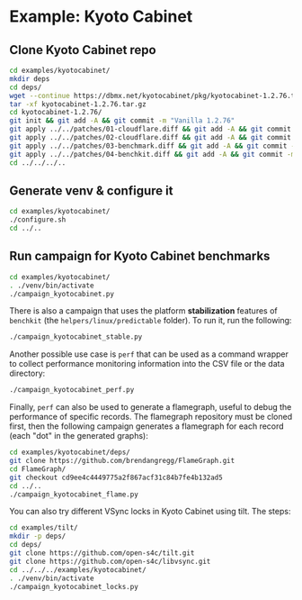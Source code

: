 # Example: Kyoto Cabinet

## Clone Kyoto Cabinet repo

```bash
cd examples/kyotocabinet/
mkdir deps
cd deps/
wget --continue https://dbmx.net/kyotocabinet/pkg/kyotocabinet-1.2.76.tar.gz
tar -xf kyotocabinet-1.2.76.tar.gz
cd kyotocabinet-1.2.76/
git init && git add -A && git commit -m "Vanilla 1.2.76"
git apply ../../patches/01-cloudflare.diff && git add -A && git commit -m "Cloudflare"
git apply ../../patches/02-cloudflare.diff && git add -A && git commit -m "Cloudflare (new files)"
git apply ../../patches/03-benchmark.diff && git add -A && git commit -m "Add benchmark"
git apply ../../patches/04-benchkit.diff && git add -A && git commit -m "Benchkit glue"
cd ../../../..
```

## Generate venv & configure it

```bash
cd examples/kyotocabinet/
./configure.sh
cd ../..
```

## Run campaign for Kyoto Cabinet benchmarks

```bash
cd examples/kyotocabinet/
. ./venv/bin/activate
./campaign_kyotocabinet.py
```

There is also a campaign that uses the platform **stabilization**
features of `benchkit` (the `helpers/linux/predictable` folder).
To run it, run the following:

```bash
./campaign_kyotocabinet_stable.py
```

Another possible use case is `perf` that can be used as a command wrapper to
collect performance monitoring information into the CSV file or the data
directory:

```bash
./campaign_kyotocabinet_perf.py
```

Finally, `perf` can also be used to generate a flamegraph, useful to debug
the performance of specific records.
The flamegraph repository must be cloned first, then the following campaign
generates a flamegraph for each record (each "dot" in the generated graphs):

```bash
cd examples/kyotocabinet/deps/
git clone https://github.com/brendangregg/FlameGraph.git
cd FlameGraph/
git checkout cd9ee4c4449775a2f867acf31c84b7fe4b132ad5
cd ../..
./campaign_kyotocabinet_flame.py
```

You can also try different VSync locks in Kyoto Cabinet using tilt.
The steps:

```bash
cd examples/tilt/
mkdir -p deps/
cd deps/
git clone https://github.com/open-s4c/tilt.git
git clone https://github.com/open-s4c/libvsync.git
cd ../../../examples/kyotocabinet/
. ./venv/bin/activate
./campaign_kyotocabinet_locks.py
```